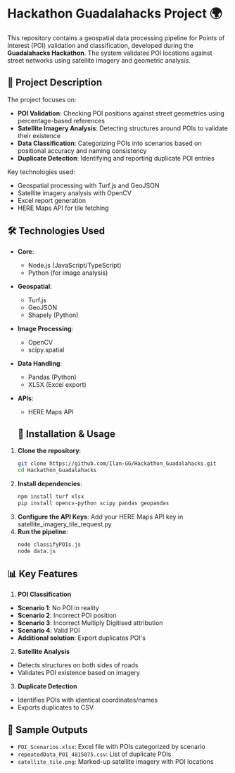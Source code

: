 # Hackathon Guadalahacks Project 🌍

This repository contains a geospatial data processing pipeline for Points of Interest (POI) validation and classification, developed during the **Guadalahacks Hackathon**. The system validates POI locations against street networks using satellite imagery and geometric analysis.

## 📌 Project Description

The project focuses on:
- **POI Validation**: Checking POI positions against street geometries using percentage-based references
- **Satellite Imagery Analysis**: Detecting structures around POIs to validate their existence
- **Data Classification**: Categorizing POIs into scenarios based on positional accuracy and naming consistency
- **Duplicate Detection**: Identifying and reporting duplicate POI entries

Key technologies used:
- Geospatial processing with Turf.js and GeoJSON
- Satellite imagery analysis with OpenCV
- Excel report generation
- HERE Maps API for tile fetching

## 🛠 Technologies Used

- **Core**: 
  - Node.js (JavaScript/TypeScript) 
  - Python (for image analysis)
- **Geospatial**: 
  - Turf.js 
  - GeoJSON 
  - Shapely (Python)
- **Image Processing**: 
  - OpenCV 
  - scipy.spatial
- **Data Handling**: 
  - Pandas (Python) 
  - XLSX (Excel export)
- **APIs**: 
  - HERE Maps API
    
  ## 🚀 Installation & Usage

1. **Clone the repository**:
   ```bash
   git clone https://github.com/Ilan-GG/Hackathon_Guadalahacks.git
   cd Hackathon_Guadalahacks
2. **Install dependencies**:
   ```bash
   npm install turf xlsx
   pip install opencv-python scipy pandas geopandas
4. **Configure the API Keys**:
   Add your HERE Maps API key in satellite_imagery_tile_request.py
6. **Run the pipeline**:
   ```bash
   node classifyPOIs.js
   node data.js  

## 📊 Key Features
1. **POI Classification**

- **Scenario 1**: No POI in reality 
- **Scenario 2**: Incorrect POI position
- **Scenario 3**: Incorrect Multiply Digitised attribution
- **Scenario 4**: Valid POI
- **Additional solution**: Export duplicates POI's

2. **Satellite Analysis**

- Detects structures on both sides of roads  
- Validates POI existence based on imagery  

3. **Duplicate Detection**

- Identifies POIs with identical coordinates/names  
- Exports duplicates to CSV  

## 📄 Sample Outputs

- `POI_Scenarios.xlsx`: Excel file with POIs categorized by scenario  
- `repeatedData_POI_4815075.csv`: List of duplicate POIs  
- `satellite_tile.png`: Marked-up satellite imagery with POI locations  

